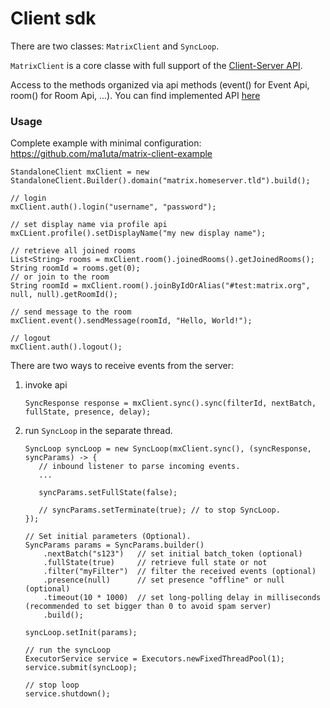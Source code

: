# Client sdk

There are two classes: `MatrixClient` and `SyncLoop`.

`MatrixClient` is a core classe with full support of the [Client-Server API](https://matrix.org/docs/spec/client_server/r0.4.0.html).

Access to the methods organized via api methods (event() for Event Api, room() for Room Api, ...).
You can find implemented API [here](https://github.com/ma1uta/jeon/tree/master/client-api/src/main/java/io/github/ma1uta/matrix/client/api)

### Usage

Complete example with minimal configuration: https://github.com/ma1uta/matrix-client-example

```$java
StandaloneClient mxClient = new StandaloneClient.Builder().domain("matrix.homeserver.tld").build();

// login
mxClient.auth().login("username", "password");

// set display name via profile api
mxCLient.profile().setDisplayName("my new display name");

// retrieve all joined rooms
List<String> rooms = mxClient.room().joinedRooms().getJoinedRooms();
String roomId = rooms.get(0);
// or join to the room
String roomId = mxClient.room().joinByIdOrAlias("#test:matrix.org", null, null).getRoomId();

// send message to the room
mxClient.event().sendMessage(roomId, "Hello, World!");

// logout
mxClient.auth().logout();
```

There are two ways to receive events from the server:
1. invoke api
    ```$java
    SyncResponse response = mxClient.sync().sync(filterId, nextBatch, fullState, presence, delay);
    ```
2. run `SyncLoop` in the separate thread.
    ```$java
    SyncLoop syncLoop = new SyncLoop(mxClient.sync(), (syncResponse, syncParams) -> {
       // inbound listener to parse incoming events.
       ...

       syncParams.setFullState(false);
       
       // syncParams.setTerminate(true); // to stop SyncLoop.
    });
    
    // Set initial parameters (Optional).
    SyncParams params = SyncParams.builder()
        .nextBatch("s123")   // set initial batch_token (optional)
        .fullState(true)     // retrieve full state or not
        .filter("myFilter")  // filter the received events (optional)
        .presence(null)      // set presence "offline" or null (optional)
        .timeout(10 * 1000)  // set long-polling delay in milliseconds (recommended to set bigger than 0 to avoid spam server)
        .build();
    
    syncLoop.setInit(params);
    
    // run the syncLoop
    ExecutorService service = Executors.newFixedThreadPool(1);
    service.submit(syncLoop);
    
    // stop loop
    service.shutdown();
    
    ```
